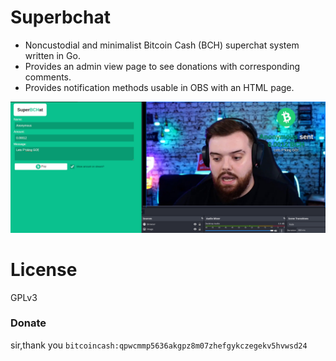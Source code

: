 # Superbchat

- Noncustodial and minimalist Bitcoin Cash (BCH) superchat system written in Go.
- Provides an admin view page to see donations with corresponding comments.
- Provides notification methods usable in OBS with an HTML page.

![superbchat-example](docs/superbchat-example.png)

# License

GPLv3

### Donate

sir,thank you
`bitcoincash:qpwcmmp5636akgpz8m07zhefgykczegekv5hvwsd24`
